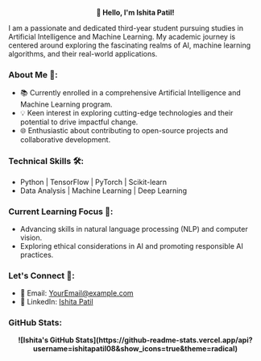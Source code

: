 <p align="center">
  <b>👋 Hello, I'm Ishita Patil!</b>
</p>

I am a passionate and dedicated third-year student pursuing studies in Artificial Intelligence and Machine Learning. My academic journey is centered around exploring the fascinating realms of AI, machine learning algorithms, and their real-world applications.

### About Me 🚀:

- 📚 Currently enrolled in a comprehensive Artificial Intelligence and Machine Learning program.
- 💡 Keen interest in exploring cutting-edge technologies and their potential to drive impactful change.
- 🌐 Enthusiastic about contributing to open-source projects and collaborative development.

### Technical Skills 🛠️:

- Python | TensorFlow | PyTorch | Scikit-learn
- Data Analysis | Machine Learning | Deep Learning

### Current Learning Focus 🌱:

- Advancing skills in natural language processing (NLP) and computer vision.
- Exploring ethical considerations in AI and promoting responsible AI practices.

### Let's Connect 🤝:

- 📧 Email: YourEmail@example.com
- 💼 LinkedIn: [Ishita Patil](https://www.linkedin.com/in/ishitapatil/)

### GitHub Stats:
<p align="center">
  <b>![Ishita's GitHub Stats](https://github-readme-stats.vercel.app/api?username=ishitapatil08&show_icons=true&theme=radical)</b>
</p>
